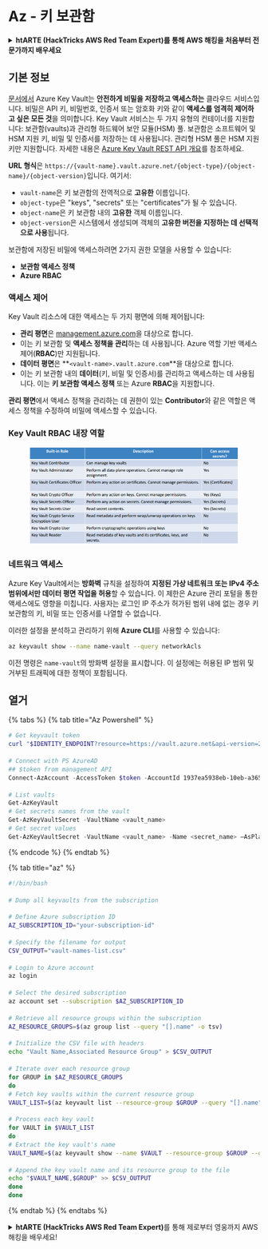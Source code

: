 # Az - 키 보관함

<details>

<summary><strong>htARTE (HackTricks AWS Red Team Expert)를 통해 AWS 해킹을 처음부터 전문가까지 배우세요</strong></summary>

HackTricks를 지원하는 다른 방법:

* **회사를 HackTricks에서 광고하거나 HackTricks를 PDF로 다운로드**하고 싶다면 [**구독 요금제**](https://github.com/sponsors/carlospolop)를 확인하세요!
* [**공식 PEASS & HackTricks 스왜그**](https://peass.creator-spring.com)를 구매하세요
* [**The PEASS Family**](https://opensea.io/collection/the-peass-family)를 발견하세요, 당사의 독점 [**NFTs**](https://opensea.io/collection/the-peass-family) 컬렉션
* **💬 [디스코드 그룹](https://discord.gg/hRep4RUj7f)** 또는 [텔레그램 그룹](https://t.me/peass)에 **가입**하거나 **트위터** 🐦 [**@hacktricks\_live**](https://twitter.com/hacktricks\_live)**를 팔로우**하세요.
* **HackTricks** 및 **HackTricks Cloud** 깃허브 저장소에 PR을 제출하여 **해킹 트릭을 공유**하세요.

</details>

## 기본 정보

[문서에서](https://learn.microsoft.com/en-us/azure/key-vault/general/basic-concepts) Azure Key Vault는 **안전하게 비밀을 저장하고 액세스하는** 클라우드 서비스입니다. 비밀은 API 키, 비밀번호, 인증서 또는 암호화 키와 같이 **액세스를 엄격히 제어하고 싶은 모든 것**을 의미합니다. Key Vault 서비스는 두 가지 유형의 컨테이너를 지원합니다: 보관함(vaults)과 관리형 하드웨어 보안 모듈(HSM) 풀. 보관함은 소프트웨어 및 HSM 지원 키, 비밀 및 인증서를 저장하는 데 사용됩니다. 관리형 HSM 풀은 HSM 지원 키만 지원합니다. 자세한 내용은 [Azure Key Vault REST API 개요](https://learn.microsoft.com/en-us/azure/key-vault/general/about-keys-secrets-certificates)를 참조하세요.

**URL 형식**은 `https://{vault-name}.vault.azure.net/{object-type}/{object-name}/{object-version}`입니다. 여기서:

* `vault-name`은 키 보관함의 전역적으로 **고유한** 이름입니다.
* `object-type`은 "keys", "secrets" 또는 "certificates"가 될 수 있습니다.
* `object-name`은 키 보관함 내의 **고유한** 객체 이름입니다.
* `object-version`은 시스템에서 생성되며 객체의 **고유한 버전을 지정하는 데 선택적으로 사용**됩니다.

보관함에 저장된 비밀에 액세스하려면 2가지 권한 모델을 사용할 수 있습니다:

* **보관함 액세스 정책**
* **Azure RBAC**

### 액세스 제어 <a href="#access-control" id="access-control"></a>

Key Vault 리소스에 대한 액세스는 두 가지 평면에 의해 제어됩니다:

* **관리 평면**은 [management.azure.com](http://management.azure.com/)을 대상으로 합니다.
* 이는 키 보관함 및 **액세스 정책을 관리**하는 데 사용됩니다. Azure 역할 기반 액세스 제어(**RBAC**)만 지원됩니다.
* **데이터 평면**은 **`<vault-name>.vault.azure.com`**을 대상으로 합니다.
* 이는 키 보관함 내의 **데이터**(키, 비밀 및 인증서)를 관리하고 액세스하는 데 사용됩니다. 이는 **키 보관함 액세스 정책** 또는 Azure **RBAC**을 지원합니다.

**관리 평면**에서 액세스 정책을 관리하는 데 권한이 있는 **Contributor**와 같은 역할은 액세스 정책을 수정하여 비밀에 액세스할 수 있습니다.

### Key Vault RBAC 내장 역할 <a href="#rbac-built-in-roles" id="rbac-built-in-roles"></a>

<figure><img src="../../../.gitbook/assets/image (27).png" alt=""><figcaption></figcaption></figure>

### 네트워크 액세스

Azure Key Vault에서는 **방화벽** 규칙을 설정하여 **지정된 가상 네트워크 또는 IPv4 주소 범위에서만 데이터 평면 작업을 허용**할 수 있습니다. 이 제한은 Azure 관리 포털을 통한 액세스에도 영향을 미칩니다. 사용자는 로그인 IP 주소가 허가된 범위 내에 없는 경우 키 보관함의 키, 비밀 또는 인증서를 나열할 수 없습니다.

이러한 설정을 분석하고 관리하기 위해 **Azure CLI**를 사용할 수 있습니다:
```bash
az keyvault show --name name-vault --query networkAcls
```
이전 명령은 `name-vault`의 방화벽 설정을 표시합니다. 이 설정에는 허용된 IP 범위 및 거부된 트래픽에 대한 정책이 포함됩니다.

## 열거

{% tabs %}
{% tab title="Az Powershell" %}
```powershell
# Get keyvault token
curl "$IDENTITY_ENDPOINT?resource=https://vault.azure.net&api-version=2017-09-01" -H secret:$IDENTITY_HEADER

# Connect with PS AzureAD
## $token from management API
Connect-AzAccount -AccessToken $token -AccountId 1937ea5938eb-10eb-a365-10abede52387 -KeyVaultAccessToken $keyvaulttoken

# List vaults
Get-AzKeyVault
# Get secrets names from the vault
Get-AzKeyVaultSecret -VaultName <vault_name>
# Get secret values
Get-AzKeyVaultSecret -VaultName <vault_name> -Name <secret_name> –AsPlainText
```
{% endcode %}
{% endtab %}

{% tab title="az" %}
```bash
#!/bin/bash

# Dump all keyvaults from the subscription

# Define Azure subscription ID
AZ_SUBSCRIPTION_ID="your-subscription-id"

# Specify the filename for output
CSV_OUTPUT="vault-names-list.csv"

# Login to Azure account
az login

# Select the desired subscription
az account set --subscription $AZ_SUBSCRIPTION_ID

# Retrieve all resource groups within the subscription
AZ_RESOURCE_GROUPS=$(az group list --query "[].name" -o tsv)

# Initialize the CSV file with headers
echo "Vault Name,Associated Resource Group" > $CSV_OUTPUT

# Iterate over each resource group
for GROUP in $AZ_RESOURCE_GROUPS
do
# Fetch key vaults within the current resource group
VAULT_LIST=$(az keyvault list --resource-group $GROUP --query "[].name" -o tsv)

# Process each key vault
for VAULT in $VAULT_LIST
do
# Extract the key vault's name
VAULT_NAME=$(az keyvault show --name $VAULT --resource-group $GROUP --query "name" -o tsv)

# Append the key vault name and its resource group to the file
echo "$VAULT_NAME,$GROUP" >> $CSV_OUTPUT
done
done
```
{% endtab %}
{% endtabs %}

<details>

<summary><strong>htARTE (HackTricks AWS Red Team Expert)</strong>를 통해 제로부터 영웅까지 AWS 해킹을 배우세요!</summary>

HackTricks를 지원하는 다른 방법:

* **회사를 HackTricks에서 광고하거나 HackTricks를 PDF로 다운로드**하고 싶다면 [**구독 요금제**](https://github.com/sponsors/carlospolop)를 확인하세요!
* [**공식 PEASS & HackTricks 스왜그**](https://peass.creator-spring.com)를 구매하세요
* [**The PEASS Family**](https://opensea.io/collection/the-peass-family)를 발견하세요, 당사의 독점 [**NFTs**](https://opensea.io/collection/the-peass-family) 컬렉션
* 💬 [**Discord 그룹**](https://discord.gg/hRep4RUj7f) 또는 [**텔레그램 그룹**](https://t.me/peass)에 **가입**하거나 **트위터** 🐦 [**@hacktricks\_live**](https://twitter.com/hacktricks\_live)를 **팔로우**하세요.
* 해킹 트릭을 공유하려면 [**HackTricks**](https://github.com/carlospolop/hacktricks) 및 [**HackTricks Cloud**](https://github.com/carlospolop/hacktricks-cloud) github 저장소에 PR을 제출하세요.

</details>
